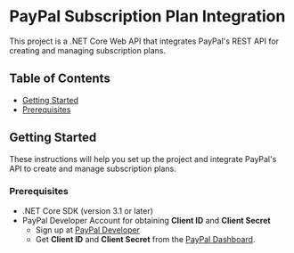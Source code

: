 # PayPal Subscription Plan Integration

This project is a .NET Core Web API that integrates PayPal's REST API for creating and managing subscription plans.

## Table of Contents

- [Getting Started](#getting-started)
- [Prerequisites](#prerequisites)

## Getting Started

These instructions will help you set up the project and integrate PayPal's API to create and manage subscription plans.

### Prerequisites

- .NET Core SDK (version 3.1 or later)
- PayPal Developer Account for obtaining **Client ID** and **Client Secret**
  - Sign up at [PayPal Developer](https://developer.paypal.com/)
  - Get **Client ID** and **Client Secret** from the [PayPal Dashboard](https://developer.paypal.com/dashboard/applications/).

